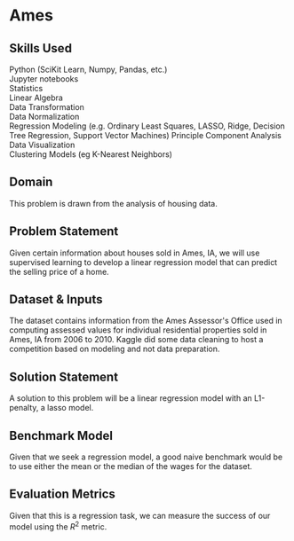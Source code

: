 # Ames

## Skills Used
Python (SciKit Learn, Numpy, Pandas, etc.)  
Jupyter notebooks  
Statistics  
Linear Algebra  
Data Transformation  
Data Normalization  
Regression Modeling (e.g. Ordinary Least Squares, LASSO, Ridge, Decision Tree Regression, Support Vector Machines)  Principle Component Analysis  
Data Visualization  
Clustering Models (eg K-Nearest Neighbors)

## Domain
This problem is drawn from the analysis of housing data.

## Problem Statement
Given certain information about houses sold in Ames, IA, we will use supervised learning to develop a linear regression model that can predict the selling price of a home.

## Dataset & Inputs
The dataset contains information from the Ames Assessor's Office used in computing assessed values for individual residential properties sold in Ames, IA from 2006 to 2010. Kaggle did some data cleaning to host a competition based on modeling and not data preparation.  

## Solution Statement
A solution to this problem will be a linear regression model with an L1-penalty, a lasso model. 

## Benchmark Model
Given that we seek a regression model, a good naive benchmark would be to use either the mean or the median of the wages for the dataset.

## Evaluation Metrics
Given that this is a regression task, we can measure the success of our model using the $R^{2}$ metric. 